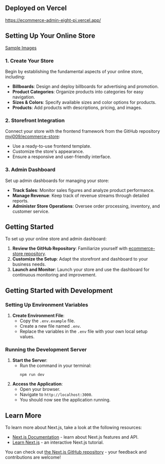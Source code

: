 ## Deployed on Vercel

https://ecommerce-admin-eight-pi.vercel.app/

## Setting Up Your Online Store

[Sample Images](https://github.com/myj009/ecommerce-admin/tree/main/sample_images)

### 1. Create Your Store

Begin by establishing the fundamental aspects of your online store, including:

- **Billboards**: Design and deploy billboards for advertising and promotion.
- **Product Categories**: Organize products into categories for easy navigation.
- **Sizes & Colors**: Specify available sizes and color options for products.
- **Products**: Add products with descriptions, pricing, and images.

### 2. Storefront Integration

Connect your store with the frontend framework from the GitHub repository [myj009/ecommerce-store](https://github.com/myj009/ecommerce-store):

- Use a ready-to-use frontend template.
- Customize the store's appearance.
- Ensure a responsive and user-friendly interface.

### 3. Admin Dashboard

Set up admin dashboards for managing your store:

- **Track Sales**: Monitor sales figures and analyze product performance.
- **Manage Revenue**: Keep track of revenue streams through detailed reports.
- **Administer Store Operations**: Oversee order processing, inventory, and customer service.

## Getting Started

To set up your online store and admin dashboard:

1. **Review the GitHub Repository**: Familiarize yourself with [ecommerce-store repository](https://github.com/myj009/ecommerce-store).
2. **Customize the Setup**: Adapt the storefront and dashboard to your business needs.
3. **Launch and Monitor**: Launch your store and use the dashboard for continuous monitoring and improvement.

## Getting Started with Development

### Setting Up Environment Variables

1. **Create Environment File**:
   - Copy the `.env.example` file.
   - Create a new file named `.env`.
   - Replace the variables in the `.env` file with your own local setup values.

### Running the Development Server

1. **Start the Server**:
   - Run the command in your terminal:
     ```
     npm run dev
     ```
2. **Access the Application**:
   - Open your browser.
   - Navigate to `http://localhost:3000`.
   - You should now see the application running.

## Learn More

To learn more about Next.js, take a look at the following resources:

- [Next.js Documentation](https://nextjs.org/docs) - learn about Next.js features and API.
- [Learn Next.js](https://nextjs.org/learn) - an interactive Next.js tutorial.

You can check out [the Next.js GitHub repository](https://github.com/vercel/next.js/) - your feedback and contributions are welcome!
